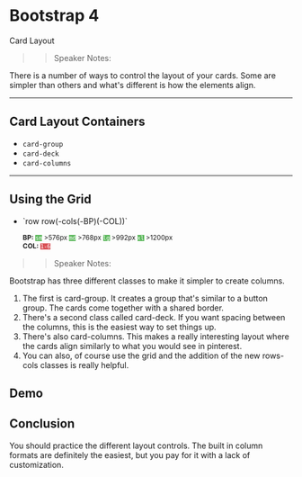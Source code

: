 <!-- .slide: data-state="title" -->

# Bootstrap 4

Card Layout

> > Speaker Notes:

There is a number of ways to control the layout of your cards. Some are simpler than others and what's different is how the elements align.

---

<!-- .slide: data-state="hasicon" -->

## <i class="fa fa-list-alt"></i> Card Layout Containers

- `card-group`
- `card-deck`
- `card-columns`

---

<!-- .slide: data-state="hasicon" -->

## <i class="fa fa-list-alt"></i> Using the Grid

- <p contenteditable>`row row(-cols(-BP)(-COL))`</p>
  <small style="line-height: 120%; vertical-align: text-bottom;">
  <b>BP:</b> <code style="background:#5cb85c; color:white;">sm</code> >576px
  <code style="background:#5cb85c; color:white;">md</code> >768px
  <code style="background:#5cb85c; color:white;">lg</code> >992px
  <code style="background:#5cb85c; color:white;">xl</code> >1200px
  </small><br>
  <small style="line-height: 120%; vertical-align: text-bottom;">
  <b>COL:</b> <code style="background:#D95357; color:white;">1-6</code></small>

> > Speaker Notes:

Bootstrap has three different classes to make it simpler to create columns.

1. The first is card-group. It creates a group that's similar to a button group. The cards come together with a shared border.
1. There's a second class called card-deck. If you want spacing between the columns, this is the easiest way to set things up.
1. There's also card-columns. This makes a really interesting layout where the cards align similarly to what you would see in pinterest.
1. You can also, of course use the grid and the addition of the new rows-cols classes is really helpful.

## Demo

## Conclusion

You should practice the different layout controls. The built in column formats are definitely the easiest, but you pay for it with a lack of customization.
